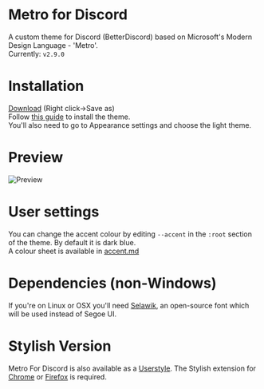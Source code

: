 # Metro for Discord
A custom theme for Discord (BetterDiscord) based on Microsoft's Modern Design Language - 'Metro'.  
Currently: `v2.9.0`  

# Installation
[Download](https://raw.githubusercontent.com/TakosThings/Metro-for-Discord/master/Metro_for_Discord.theme.css) (Right click->Save as)  
Follow [this guide](https://i.imgur.com/lczPQxW.png) to install the theme.  
You'll also need to go to Appearance settings and choose the light theme.

# Preview
![Preview](http://i.imgur.com/UBqoqmJ.png)

# User settings
You can change the accent colour by editing `--accent` in the `:root` section of the theme. By default it is dark blue.  
A colour sheet is available in [accent.md](https://github.com/TakosThings/Metro-for-Discord/blob/master/accent.md)  

# Dependencies (non-Windows)
If you're on Linux or OSX you'll need [Selawik](https://github.com/winjs/winstrap/blob/master/src/fonts/selawk.ttf), an open-source font which will be used instead of Segoe UI.  

# Stylish Version
Metro For Discord is also available as a [Userstyle](https://userstyles.org/styles/136340/metro-for-discord). The Stylish extension for [Chrome](https://chrome.google.com/webstore/detail/fjnbnpbmkenffdnngjfgmeleoegfcffe) or [Firefox](https://addons.mozilla.org/en-US/firefox/addon/stylish/) is required.